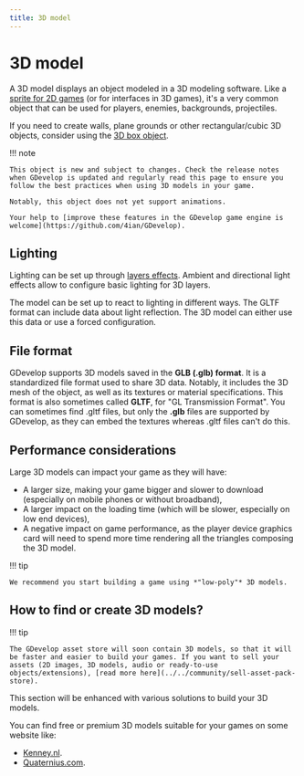 ```yaml
---
title: 3D model
---
```

# 3D model

A 3D model displays an object modeled in a 3D modeling software. Like a [sprite for 2D games](../sprite) (or for interfaces in 3D games), it's a very common object that can be used for players, enemies, backgrounds, projectiles.

If you need to create walls, plane grounds or other rectangular/cubic 3D objects, consider using the [3D box object](../3d-box).

!!! note

    This object is new and subject to changes. Check the release notes when GDevelop is updated and regularly read this page to ensure you follow the best practices when using 3D models in your game.

    Notably, this object does not yet support animations.

    Your help to [improve these features in the GDevelop game engine is welcome](https://github.com/4ian/GDevelop).

## Lighting

Lighting can be set up through [layers effects](../../interface/scene-editor/layer-effects). Ambient and directional light effects allow to configure basic lighting for 3D layers.

The model can be set up to react to lighting in different ways. The GLTF format can include data about light reflection. The 3D model can either use this data or use a forced configuration.

## File format

GDevelop supports 3D models saved in the **GLB (.glb) format**. It is a standardized file format used to share 3D data. Notably, it includes the 3D mesh of the object, as well as its textures or material specifications. This format is also sometimes called **GLTF**, for "GL Transmission Format". You can sometimes find .gltf files, but only the **.glb** files are supported by GDevelop, as they can embed the textures whereas .gltf files can't do this.

## Performance considerations

Large 3D models can impact your game as they will have:

- A larger size, making your game bigger and slower to download (especially on mobile phones or without broadband),
- A larger impact on the loading time (which will be slower, especially on low end devices),
- A negative impact on game performance, as the player device graphics card will need to spend more time rendering all the triangles composing the 3D model.

!!! tip

    We recommend you start building a game using *"low-poly"* 3D models.

## How to find or create 3D models?

!!! tip

    The GDevelop asset store will soon contain 3D models, so that it will be faster and easier to build your games. If you want to sell your assets (2D images, 3D models, audio or ready-to-use objects/extensions), [read more here](../../community/sell-asset-pack-store).

This section will be enhanced with various solutions to build your 3D models.

You can find free or premium 3D models suitable for your games on some website like:

- [Kenney.nl](https://www.kenney.nl/assets/category:3D).
- [Quaternius.com](https://quaternius.com/index.html).
